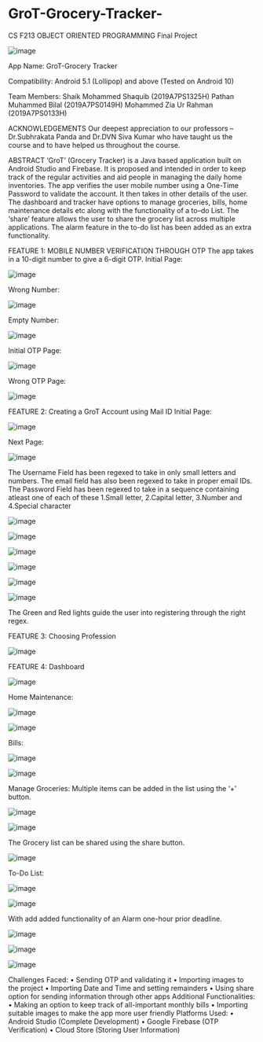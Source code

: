 # GroT-Grocery-Tracker-
CS F213 OBJECT ORIENTED PROGRAMMING
Final Project

 ![image](https://user-images.githubusercontent.com/54977297/114083889-2d42c400-98cd-11eb-9fc7-e55885d1d838.png)


App Name: GroT-Grocery Tracker

Compatibility: Android 5.1 (Lollipop) and above (Tested on Android 10)

Team Members: 
      Shaik Mohammed Shaquib (2019A7PS1325H)
      Pathan Muhammed Bilal (2019A7PS0149H)
      Mohammed Zia Ur Rahman (2019A7PS0133H)










ACKNOWLEDGEMENTS
Our deepest appreciation to our professors – Dr.Subhrakata Panda and Dr.DVN Siva Kumar who have taught us the course and to have helped us throughout the course.


ABSTRACT
‘GroT’ (Grocery Tracker) is a Java based application built on Android Studio and Firebase. It is proposed and intended in order to keep track of the regular activities and aid people in managing the daily home inventories. The app verifies the user mobile number using a One-Time Password to validate the account. It then takes in other details of the user. The dashboard and tracker have options to manage groceries, bills, home maintenance details etc along with the functionality of a to–do List. The ‘share’ feature allows the user to share the grocery list across multiple applications. The alarm feature in the to-do list has been added as an extra functionality.












FEATURE 1: MOBILE NUMBER VERIFICATION THROUGH OTP
The app takes in a 10-digit number to give a 6-digit OTP.
Initial Page: 

![image](https://user-images.githubusercontent.com/54977297/114084066-624f1680-98cd-11eb-9cb3-0a1c4f5681ac.png)


Wrong Number:  

![image](https://user-images.githubusercontent.com/54977297/114084100-69762480-98cd-11eb-89ce-12427ac984d3.png)


Empty Number:


![image](https://user-images.githubusercontent.com/54977297/114084181-801c7b80-98cd-11eb-9f1d-d95d3ff4fe60.png)

  

Initial OTP Page:		 		

![image](https://user-images.githubusercontent.com/54977297/114084202-87dc2000-98cd-11eb-9308-9532b432dcc4.png)


Wrong OTP Page:
 			 
![image](https://user-images.githubusercontent.com/54977297/114084221-8dd20100-98cd-11eb-8cbf-75642c653769.png)



FEATURE 2: Creating a GroT Account using Mail ID
Initial Page:			 

![image](https://user-images.githubusercontent.com/54977297/114084251-94607880-98cd-11eb-8291-87f218abeec1.png)


Next Page:

![image](https://user-images.githubusercontent.com/54977297/114084269-9c201d00-98cd-11eb-879e-5bfd2759cc4b.png)


  
The Username Field has been regexed to take in only small letters and numbers.
The email field has also been regexed to take in proper email IDs.
The Password Field has been regexed to take in a sequence containing atleast one of each of these 1.Small letter, 2.Capital letter, 3.Number and 4.Special character

![image](https://user-images.githubusercontent.com/54977297/114084304-a7734880-98cd-11eb-8a95-2bd7beafe553.png)


![image](https://user-images.githubusercontent.com/54977297/114084321-ac37fc80-98cd-11eb-9176-fa43391f6263.png)


![image](https://user-images.githubusercontent.com/54977297/114084337-b0fcb080-98cd-11eb-9fb2-6044e0e1e3f9.png)


![image](https://user-images.githubusercontent.com/54977297/114084352-b659fb00-98cd-11eb-8e26-b3643295531b.png)


![image](https://user-images.githubusercontent.com/54977297/114084367-bb1eaf00-98cd-11eb-8df0-8b01f350f31f.png)


![image](https://user-images.githubusercontent.com/54977297/114084389-c07bf980-98cd-11eb-8de6-3b17720d4138.png)


  

  

   
The Green and Red lights guide the user into registering through the right regex.












FEATURE 3: Choosing Profession

![image](https://user-images.githubusercontent.com/54977297/114084430-c96ccb00-98cd-11eb-83f6-5412ae517a92.png)

 






FEATURE 4: Dashboard

![image](https://user-images.githubusercontent.com/54977297/114084450-cf62ac00-98cd-11eb-868a-ab8cb6bb4633.png)

 






Home Maintenance:

![image](https://user-images.githubusercontent.com/54977297/114084466-d4bff680-98cd-11eb-8bef-afa958606be7.png)


![image](https://user-images.githubusercontent.com/54977297/114084479-d984aa80-98cd-11eb-8d43-4d5fdf71051c.png)

  











Bills:

![image](https://user-images.githubusercontent.com/54977297/114084495-df7a8b80-98cd-11eb-96b1-6f5a9e0bfd92.png)


![image](https://user-images.githubusercontent.com/54977297/114084516-e5706c80-98cd-11eb-80a0-7ef321f17a6f.png)


  











Manage Groceries:
Multiple items can be added in the list using the ‘+’ button.

![image](https://user-images.githubusercontent.com/54977297/114084543-ebfee400-98cd-11eb-97e6-ce59c9499e6b.png)


![image](https://user-images.githubusercontent.com/54977297/114084556-f0c39800-98cd-11eb-952a-6df54ea495bc.png)

  











The Grocery list can be shared using the share button.

![image](https://user-images.githubusercontent.com/54977297/114084571-f620e280-98cd-11eb-85bb-8d538388065c.png)

 









To-Do List:

![image](https://user-images.githubusercontent.com/54977297/114084597-fe791d80-98cd-11eb-8460-631e0237f46a.png)


![image](https://user-images.githubusercontent.com/54977297/114084614-033dd180-98ce-11eb-80a1-f8eb60fd94e6.png)

  

With add added functionality of an Alarm one-hour prior deadline.

![image](https://user-images.githubusercontent.com/54977297/114084641-0933b280-98ce-11eb-9b58-84c61666c75c.png)


![image](https://user-images.githubusercontent.com/54977297/114084653-0c2ea300-98ce-11eb-9d7e-fdf8f8a7a870.png)


![image](https://user-images.githubusercontent.com/54977297/114084668-0fc22a00-98ce-11eb-9ceb-bf96488f52fa.png)


  

 


Challenges Faced:
•	Sending OTP and validating it
•	Importing images to the project
•	Importing Date and Time and setting remainders
•	Using share option for sending information through other apps
Additional Functionalities:
•	Making an option to keep track of all-important monthly bills
•	Importing suitable images to make the app more user friendly
Platforms Used:
•	Android Studio (Complete Development)
•	Google Firebase (OTP Verification)
•	Cloud Store (Storing User Information)



